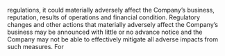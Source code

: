 regulations, it could materially adversely affect the Company’s business, reputation, results of operations and financial condition.
Regulatory changes and other actions that materially adversely affect the Company’s business may be announced with little or
no  advance  notice  and  the  Company  may  not  be  able  to  effectively  mitigate  all  adverse  impacts  from  such  measures.  For